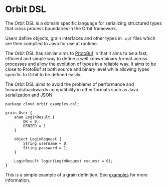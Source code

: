 # Orbit DSL

The Orbit DSL is a domain specific language for serializing structured
types that cross process boundaries in the Orbit framework.

Users define objects, grain interfaces and other types in `.opf`
files which are then compiled to Java for use at runtime.

The Orbit DSL has similar aims to
[ProtoBuf](https://developers.google.com/protocol-buffers/) in that it
aims to be a fast, efficient and simple way to define a well known
binary format across processes and allow the evolution of types in a
reliable way.
It aims to be close to ProtoBuf at both source and binary level while
allowing types specific to Orbit to be defined easily.

The Orbit DSL aims to avoid the problems of performance and
forwards/backwards compatibility in other formats such as Java
serialization and JSON.

```
package cloud.orbit.examples.dsl;

grain User {
    enum LoginResult {
        OK = 0,
        DENIED = 1
    }

    object LoginRequest {
        String username = 0;
        String password = 1;
    }

    LoginResult login(LoginRequest request = 0);
}
```
This is a simple example of a grain definition. See [examples](examples)
for more information.

